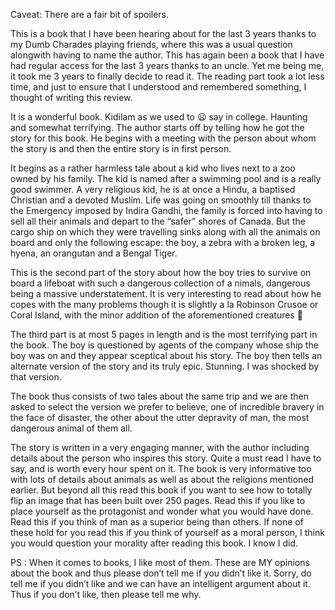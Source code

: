 Caveat: There are a fair bit of spoilers.

This is a book that I have been hearing about for the last 3 years thanks to my Dumb Charades playing friends, where this was a 
usual question alongwith having to name the author. This has again been a book that I have had regular access for the last 3 years
thanks to an uncle. Yet me being me, it took me 3 years to finally decide to read it. The reading part took a lot less time, and
just to ensure that I understood and remembered something, I thought of writing this review.

It is a wonderful book. Kidilam as we used to 😦 say in college. Haunting and somewhat terrifying. The author starts off by telling
how he got the story for this book. He begins with a meeting with the person about whom the story is and then the entire story is 
in first person. 

It begins as a rather harmless tale about a kid who lives next to a zoo owned by his family. The kid is named after a swimming pool
and is a really good swimmer. A very religious kid, he is at once a Hindu, a baptised Christian and a devoted Muslim. Life was
going on smoothly till thanks to the Emergency imposed by Indira Gandhi, the family is forced into having to sell all their animals
and depart to the “safer” shores of Canada. But the cargo ship on which they were travelling sinks along with all the animals on 
board and only the following escape: the boy, a zebra with a broken leg, a hyena, an orangutan and a Bengal Tiger.

This is the second part of the story about how the boy tries to survive on board a lifeboat with such a dangerous collection of a
nimals, dangerous being a massive understatement. It is very interesting to read about how he copes with the many problems though 
it is slightly a la Robinson Crusoe or Coral Island, with the minor addition of the aforementioned creatures 🙂

The third part is at most 5 pages in length and is the most terrifying part in the book. The boy is questioned by agents of the
company whose ship the boy was on and they appear sceptical about his story. The boy then tells an alternate version of the story
and its truly epic. Stunning. I was shocked by that version.

The book thus consists of two tales about the same trip and we are then asked to select the version we prefer to believe, one of
incredible bravery in the face of disaster, the other about the utter depravity of man, the most dangerous animal of them all.

The story is written in a very engaging manner, with the author including details about the person who inspires this story. Quite a
must read I have to say, and is worth every hour spent on it. The book is very informative too with lots of details about animals
as well as about the religions mentioned earlier. But beyond all this read this book if you want to see how to totally flip an 
image that has been built over 250 pages. Read this if you like to place yourself as the protagonist and wonder what you would
have done. Read this if you think of man as a superior being than others. If none of these hold for you read this if you think 
of yourself as a moral person, I think you would question your morality after reading this book. I know I did.

PS : When it comes to books, I like most of them. These are MY opinions about the book and thus please don’t tell me if you
didn’t like it. Sorry, do tell me if you didn’t like and we can have an intelligent argument about it. Thus if you don’t like, 
then please tell me why. 